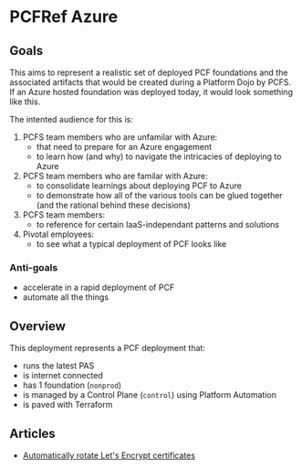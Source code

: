 # PCFRef Azure

## Goals

This aims to represent a realistic set of deployed PCF foundations and the associated artifacts that would be created during a Platform Dojo by PCFS.
If an Azure hosted foundation was deployed today, it would look something like this.

The intented audience for this is:
1.  PCFS team members who are unfamilar with Azure:
    - that need to prepare for an Azure engagement
    - to learn how (and why) to navigate the intricacies of deploying to Azure
1.  PCFS team members who are familar with Azure:
    - to consolidate learnings about deploying PCF to Azure
    - to demonstrate how all of the various tools can be glued together (and the rational behind these decisions)
1.  PCFS team members:
    - to reference for certain IaaS-independant patterns and solutions
1.  Pivotal employees:
    - to see what a typical deployment of PCF looks like

### Anti-goals

- accelerate in a rapid deployment of PCF
- automate all the things

## Overview

This deployment represents a PCF deployment that:
- runs the latest PAS
- is internet connected
- has 1 foundation (`nonprod`)
- is managed by a Control Plane (`control`) using Platform Automation
- is paved with Terraform

## Articles

- [Automatically rotate Let's Encrypt certificates](./lets-encrypt-certificates.md)
